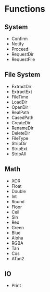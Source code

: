 # Functions #

## System ##
- Confirm
- Notify
- Proceed
- RequestDir
- RequestFile

## File System ##
- ExtractDir
- ExtractExt
- FileTime
- LoadDir
- OpenDir
- RealPath
- CasedPath
- CreateDir
- RenameDir
- DeleteDir
- FileType
- StripDir
- StripExt
- StripAll


## Math ##
- XOR
- Float
- Double
- Int
- Round
- Floor
- Ceil
- Sin
- Red
- Green
- Blue
- Alpha
- RGBA
- Tan
- Cos
- ATan2

## IO ##
- Print
